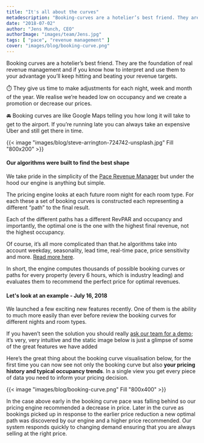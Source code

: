 ```yaml
---
title: "It's all about the curves"
metadescription: "Booking-curves are a hotelier’s best friend. They are the foundation of real revenue management and if you know how to use them to your advantage you'll keep hitting and beating your targets."
date: "2018-07-02"
author: "Jens Munch, CEO"
authorImage: "images/team/Jens.jpg"
tags: [ "pace", "revenue management" ]
cover: "images/blog/booking-curve.png"
---
```


Booking curves are a hotelier’s best friend. They are the foundation of real revenue management and if you know how to interpret and use them to your advantage you’ll keep hitting and beating your revenue targets.

⏱️ They give us time to make adjustments for each night, week and month of the year. We realise we’re headed low on occupancy and we create a promotion or decrease our prices.

🚘 Booking curves are like Google Maps telling you how long it will take to get to the airport. If you’re running late you can always take an expensive Uber and still get there in time.

{{< image "images/blog/steve-arrington-724742-unsplash.jpg" Fill "800x200" >}}

#### Our algorithms were built to find the best shape

We take pride in the simplicity of the [Pace Revenue Manager](http://app.pace.travel) but under the hood our engine is anything but simple.

The pricing engine looks at each future room night for each room type. For each these a set of booking curves is constructed each representing a different “path” to the final result.

Each of the different paths has a different RevPAR and occupancy and importantly, the optimal one is the one with the highest final revenue, not the highest occupancy.

Of course, it’s all more complicated than that.he algorithms take into account weekday, seasonality, lead time, real-time pace, price sensitivity and more. [Read more here](/en/blog/price-sensitivity-3).

In short, the engine computes thousands of possible booking curves or paths for every property (every 6 hours, which is industry leading) and evaluates them to recommend the perfect price for optimal revenues.

#### Let's look at an example - July 16, 2018
We launched a few exciting new features recently. One of them is the ability to much more easily than ever before review the booking curves for different nights and room types.

If you haven’t seen the solution you should really [ask our team for a demo](en/get-in-touch/); it’s very, very intuitive and the static image below is just a glimpse of some of the great features we have added

Here’s the great thing about the booking curve visualisation below, for the first time you can now see not only the booking curve but also **your pricing history and typical occupancy trends**. In a single view you get every piece of data you need to inform your pricing decision.

{{< image "images/blog/booking-curve.png" Fill "800x400" >}}

In the case above early in the booking curve pace was falling behind so our pricing engine recommended a decrease in price. Later in the curve as bookings picked up in response to the earlier price reduction a new optimal path was discovered by our engine and  a higher price recommended. Our system responds quickly to changing demand ensuring that you are always selling at the right price.
